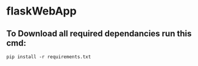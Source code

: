 # flaskWebApp

## To Download all required dependancies run this cmd:
```
pip install -r requirements.txt
```
